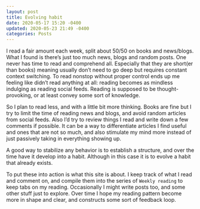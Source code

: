 ```yaml
---
layout: post
title: Evolving habit
date: 2020-05-17 15:20 -0400
updated: 2020-05-23 21:49 -0400
categories: Posts
---
```


I read a fair amount each week, split about 50/50 on books and news/blogs. What I found is there’s just too much news, blogs and random posts. One never has time to read and comprehend all. Especially that they are short(er than books) meaning usually don’t need to go deep but requires constant context switching. To read nonstop without proper control ends up me feeling like didn’t read anything at all: reading becomes as mindless indulging as reading social feeds. Reading is supposed to be thought-provoking, or at least convey some sort of knowledge.

So I plan to read less, and with a little bit more thinking. Books are fine but I try to limit the time of reading news and blogs, and avoid random articles from social feeds. Also I’d try to review things I read and write down a few comments if possible. It can be a way to differentiate articles I find useful and ones that are not so much, and also stimulate my mind more instead of just passively taking in everything showing up.

A good way to stabilize any behavior is to establish a structure, and over the time have it develop into a habit. Although in this case it is to evolve a habit that already exists.

To put these into action is what this site is about. I keep track of what I read and comment on, and compile them into the series of `Weekly reading` to keep tabs on my reading. Occasionally I might write posts too, and some other stuff just to explore. Over time I hope my reading pattern become more in shape and clear, and constructs some sort of feedback loop.
